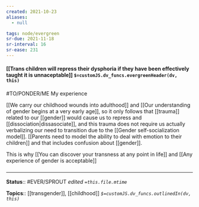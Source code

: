 ```yaml
---
created: 2021-10-23
aliases:
  - null

tags: node/evergreen
sr-due: 2021-11-18
sr-interval: 16
sr-ease: 231
---
```

#### [[Trans children will repress their dysphoria if they have been effectively taught it is unnaceptable]] `$=customJS.dv_funcs.evergreenHeader(dv, this)`

#TO/PONDER/ME My experience

[[We carry our childhood wounds into adulthood]] and [[Our understanding of gender begins at a very early age]], so it only follows that [[trauma]] related to our [[gender]] would cause us to repress and [[dissociation|dissasociate]], and this trauma does not require us actually verbalizing our need to transition due to the [[Gender self-socialization model]]. [[Parents need to model the ability to deal with emotion to their children]] and that includes confusion about [[gender]].

This is why [[You can discover your transness at any point in life]] and [[Any experience of gender is acceptable]]

### <hr class="footnote"/>

**Status**:: #EVER/SPROUT 
*edited `=this.file.mtime`*

**Topics**:: [[transgender]], [[childhood]]
*`$=customJS.dv_funcs.outlinedIn(dv, this)`*


